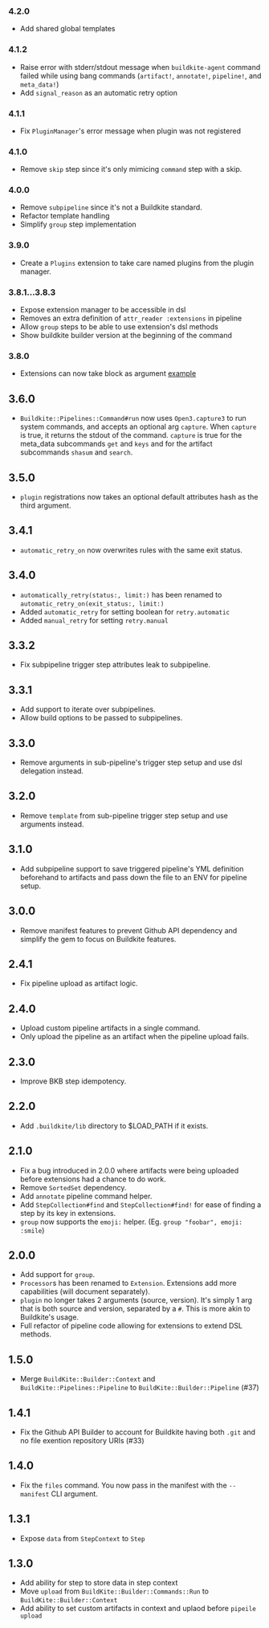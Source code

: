 ### 4.2.0
* Add shared global templates

### 4.1.2
* Raise error with stderr/stdout message when `buildkite-agent` command failed while using bang commands (`artifact!`, `annotate!`, `pipeline!`, and `meta_data!`)
* Add `signal_reason` as an automatic retry option

### 4.1.1
* Fix `PluginManager`'s error message when plugin was not registered

### 4.1.0
* Remove `skip` step since it's only mimicing `command` step with a skip.

### 4.0.0
* Remove `subpipeline` since it's not a Buildkite standard.
* Refactor template handling
* Simplify `group` step implementation

### 3.9.0
* Create a `Plugins` extension to take care named plugins from the plugin manager.

### 3.8.1...3.8.3
* Expose extension manager to be accessible in dsl
* Removes an extra definition of `attr_reader :extensions` in pipeline
* Allow `group` steps to be able to use extension's dsl methods
* Show buildkite builder version at the beginning of the command

### 3.8.0
* Extensions can now take block as argument [example](https://github.com/Gusto/buildkite-builder/blob/v3.8.0/.buildkite/pipelines/showcase/pipeline.rb#L6-L13)

## 3.6.0
* `Buildkite::Pipelines::Command#run` now uses `Open3.capture3` to run system commands, and accepts an optional arg `capture`. When `capture` is true, it returns the stdout of the command. `capture` is true for the meta_data subcommands `get` and `keys` and for the artifact subcommands `shasum` and `search`.

## 3.5.0
* `plugin` registrations now takes an optional default attributes hash as the third argument.

## 3.4.1
* `automatic_retry_on` now overwrites rules with the same exit status.

## 3.4.0
* `automatically_retry(status:, limit:)` has been renamed to `automatic_retry_on(exit_status:, limit:)`
* Added `automatic_retry` for setting boolean for `retry.automatic`
* Added `manual_retry` for setting `retry.manual`

## 3.3.2
* Fix subpipeline trigger step attributes leak to subpipeline.

## 3.3.1
* Add support to iterate over subpipelines.
* Allow build options to be passed to subpipelines.

## 3.3.0
* Remove arguments in sub-pipeline's trigger step setup and use dsl delegation instead.

## 3.2.0
* Remove `template` from sub-pipeline trigger step setup and use arguments instead.

## 3.1.0
* Add subpipeline support to save triggered pipeline's YML definition beforehand to artifacts and pass down the file to an ENV for pipeline setup.

## 3.0.0
* Remove manifest features to prevent Github API dependency and simplify the gem to focus on Buildkite features.

## 2.4.1
* Fix pipeline upload as artifact logic.

## 2.4.0
* Upload custom pipeline artifacts in a single command.
* Only upload the pipeline as an artifact when the pipeline upload fails.

## 2.3.0
* Improve BKB step idempotency.

## 2.2.0
* Add `.buildkite/lib` directory to $LOAD_PATH if it exists.

## 2.1.0
* Fix a bug introduced in 2.0.0 where artifacts were being uploaded before extensions had a chance to do work.
* Remove `SortedSet` dependency.
* Add `annotate` pipeline command helper.
* Add `StepCollection#find` and `StepCollection#find!` for ease of finding a step by its key in extensions.
* `group` now supports the `emoji:` helper. (Eg. `group "foobar", emoji: :smile`)

## 2.0.0
* Add support for `group`.
* `Processor`s has been renamed to `Extension`. Extensions add more capabilities (will document separately).
* `plugin` no longer takes 2 arguments (source, version). It's simply 1 arg that is both source and version, separated by a `#`. This is more akin to Buildkite's usage.
* Full refactor of pipeline code allowing for extensions to extend DSL methods.

## 1.5.0
* Merge `BuildKite::Builder::Context` and `BuildKite::Pipelines::Pipeline` to `BuildKite::Builder::Pipeline` (#37)

## 1.4.1
* Fix the Github API Builder to account for Buildkite having both `.git` and no file exention repository URIs (#33)

## 1.4.0
* Fix the `files` command. You now pass in the manifest with the `--manifest` CLI argument.

## 1.3.1
* Expose `data` from `StepContext` to `Step`

## 1.3.0
* Add ability for step to store data in step context
* Move `upload` from `BuildKite::Builder::Commands::Run` to `BuildKite::Builder::Context`
* Add ability to set custom artifacts in context and uplaod before `pipeile upload`
